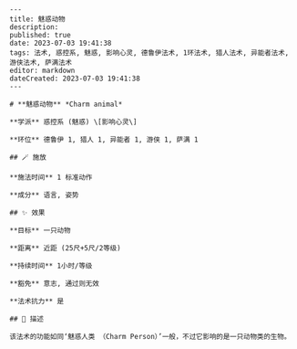 
    ---
    title: 魅惑动物
    description: 
    published: true
    date: 2023-07-03 19:41:38
    tags: 法术, 惑控系, 魅惑, 影响心灵, 德鲁伊法术, 1环法术, 猎人法术, 异能者法术, 游侠法术, 萨满法术
    editor: markdown
    dateCreated: 2023-07-03 19:41:38
    ---

    # **魅惑动物** *Charm animal*

    **学派** 惑控系 (魅惑) \[影响心灵\] 

    **环位** 德鲁伊 1, 猎人 1, 异能者 1, 游侠 1, 萨满 1

    ## 🪄 施放

    **施法时间** 1 标准动作

    **成分** 语言, 姿势

    ## ✨ 效果 

    **目标** 一只动物 

    **距离** 近距 (25尺+5尺/2等级)  

    **持续时间** 1小时/等级 

    **豁免** 意志, 通过则无效

    **法术抗力** 是

    ## 📖 描述

    该法术的功能如同‘魅惑人类 （Charm Person）’一般，不过它影响的是一只动物类的生物。
    